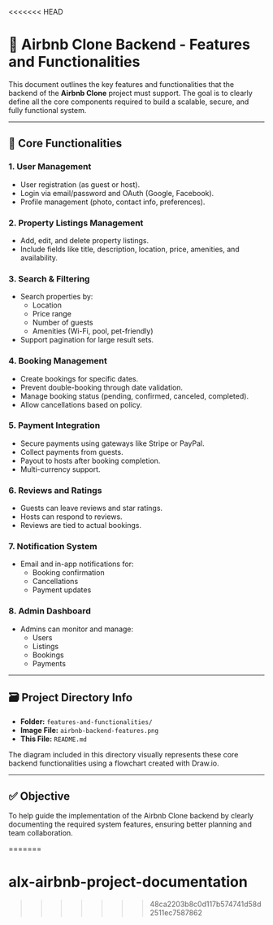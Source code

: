 <<<<<<< HEAD
# 📘 Airbnb Clone Backend - Features and Functionalities

This document outlines the key features and functionalities that the backend of the **Airbnb Clone** project must support. The goal is to clearly define all the core components required to build a scalable, secure, and fully functional system.

---

## 🧩 Core Functionalities

### 1. User Management
- User registration (as guest or host).
- Login via email/password and OAuth (Google, Facebook).
- Profile management (photo, contact info, preferences).

### 2. Property Listings Management
- Add, edit, and delete property listings.
- Include fields like title, description, location, price, amenities, and availability.

### 3. Search & Filtering
- Search properties by:
  - Location
  - Price range
  - Number of guests
  - Amenities (Wi-Fi, pool, pet-friendly)
- Support pagination for large result sets.

### 4. Booking Management
- Create bookings for specific dates.
- Prevent double-booking through date validation.
- Manage booking status (pending, confirmed, canceled, completed).
- Allow cancellations based on policy.

### 5. Payment Integration
- Secure payments using gateways like Stripe or PayPal.
- Collect payments from guests.
- Payout to hosts after booking completion.
- Multi-currency support.

### 6. Reviews and Ratings
- Guests can leave reviews and star ratings.
- Hosts can respond to reviews.
- Reviews are tied to actual bookings.

### 7. Notification System
- Email and in-app notifications for:
  - Booking confirmation
  - Cancellations
  - Payment updates

### 8. Admin Dashboard
- Admins can monitor and manage:
  - Users
  - Listings
  - Bookings
  - Payments

---

## 🗃️ Project Directory Info

- **Folder:** `features-and-functionalities/`
- **Image File:** `airbnb-backend-features.png`
- **This File:** `README.md`

The diagram included in this directory visually represents these core backend functionalities using a flowchart created with Draw.io.

---

## ✅ Objective

To help guide the implementation of the Airbnb Clone backend by clearly documenting the required system features, ensuring better planning and team collaboration.


=======
# alx-airbnb-project-documentation
>>>>>>> 48ca2203b8c0d117b574741d58d2511ec7587862
